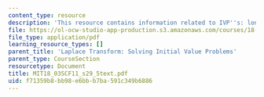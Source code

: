 ```yaml
---
content_type: resource
description: 'This resource contains information related to IVP''s: longer examples.'
file: https://ol-ocw-studio-app-production.s3.amazonaws.com/courses/18-03sc-differential-equations-fall-2011/f71359b8bb98e6bbb7ba591c349b6886_MIT18_03SCF11_s29_5text.pdf
file_type: application/pdf
learning_resource_types: []
parent_title: 'Laplace Transform: Solving Initial Value Problems'
parent_type: CourseSection
resourcetype: Document
title: MIT18_03SCF11_s29_5text.pdf
uid: f71359b8-bb98-e6bb-b7ba-591c349b6886
---
```

